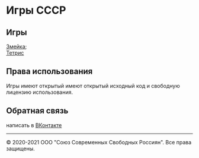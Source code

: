 # Игры СССР
## Игры
[Змейка](https://agent-kgb-228.github.io/games/snake/);
<br>
[Тетрис](https://agent-kgb-228.github.io/games/tetris)

## Права использования 

Игры имеют открытый имеют открытый исходный код и свободную лицензию использования.

## Обратная связь
написать в  [ВКонтакте](https://vk.me/club198438193)

<hr>

© 2020-2021 ООО "Союз Современных Свободных Россиян". Все права защищены.
